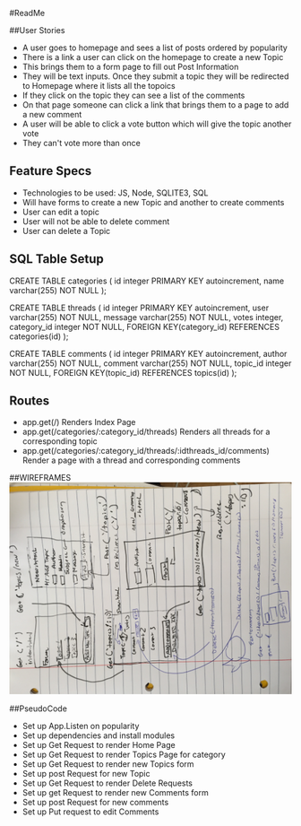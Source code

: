 #ReadMe

##User Stories
- A user goes to homepage and sees a list of posts ordered by popularity
- There is a link a user can click on the homepage to create a new Topic
- This brings them to a form page to fill out Post Information
- They will be text inputs.  Once they submit a topic they will be redirected to Homepage where it lists all the topoics
- If they click on the topic they can see a list of the comments
- On that page someone can click a link that brings them to a page to add a new comment
- A user will be able to click a vote button which will give the topic another vote
- They can't vote more than once


## Feature Specs
- Technologies to be used: JS, Node, SQLITE3, SQL
- Will have forms to create a new Topic and another to create comments
- User can edit a topic
- User will not be able to delete comment
- User can delete a Topic


## SQL Table Setup
CREATE TABLE categories (
      id integer PRIMARY KEY autoincrement,
      name varchar(255) NOT NULL
);


CREATE TABLE threads (
    id integer PRIMARY KEY autoincrement,
    user varchar(255) NOT NULL,
    message varchar(255) NOT NULL,
    votes integer,
    category_id integer NOT NULL,
    FOREIGN KEY(category_id) REFERENCES categories(id)
);


CREATE TABLE comments (
    id integer PRIMARY KEY autoincrement,
    author varchar(255) NOT NULL,
    comment varchar(255) NOT NULL,
    topic_id integer NOT NULL,
    FOREIGN KEY(topic_id) REFERENCES topics(id)
);



## Routes
- app.get(/) Renders Index Page
- app.get(/categories/:category_id/threads) Renders all threads for a corresponding topic
- app.get(/categories/:category_id/threads/:idthreads_id/comments)  Render a page with a thread and corresponding comments
 



##WIREFRAMES
![./IMG_0441.JPG](./IMG_0441.JPG)

##PseudoCode
- Set up App.Listen on popularity
- Set up dependencies and install modules
- Set up Get Request to render Home Page
- Set up Get Request to render Topics Page for category
- Set up Get Request to render new Topics form
- Set up post Request for new Topic
- Set up Get Request to render Delete Requests
- Set up get Request to render new Comments form
- Set up post Request for new comments
- Set up Put request to edit Comments
